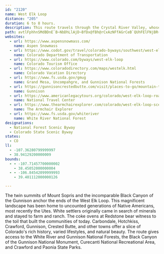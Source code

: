 ```yaml
---
id: "2120"
name: West Elk Loop
distance: "205"
duration: 6 to 8 hours.
description: This route travels through the Crystal River Valley, whose well-watered reaches made it a favorite among both Native American and pioneer settlers. Scenic features include views of mountain ranges, fields of alpine wildflowers, farmlands & cattle ranches.
path: avtlFphhnSMdBDnE`B~NbDhLlAjD~BfDx@fBh@rCxAzNFfAGrCeB`QUhFElFNjBR~@xCrH^xBf@~Pf@jG|@lFpD~Ox@pIhFvQ~@jFXlCNtDLnH^xCt@~C`FlLdArCzBhIj@pCn@xE^nFhAld@RtEr@xFl@rCl@|AhF`Ll@tBXjBNnBD`Nf@dDjA~CzHjPj@xB^xBNxBBfBG|AMzA_@zBmIhXqAtGi@bGeAjWw@rIc@xCwAtF}@tBk@|CGhA?rF^lI|@zMbDvPXbDErEyAxT@pBL`A^rAz@dBbAx@vEzBd@p@l@rAbA~CRxBCrAWtAa@nA_AhB{ExE[d@s@rAe@`BDlCNpA~@vS\vCJ`@h@dAtB~AzBtAdAhAn@~@bBtFvFvUdAjDbAlBbArArFfFfFfGhCfErAtCxA|DbCnHlAfHx@fJJbIQlNq@nGy@dFeAzEwBrH}ItUwF`NsAbEe@dBiAlG_@`D]~EGrJZlH`JboA\dD~@xEjBnFfChE|BjCzI`HpAlBr@dBvAxFnR~z@~@|FxBjRXrA|@rBpAlBfAjAnP`L`LfIhCnAvVdJx@j@hArAhEbJfEtFbAbBrEtJ~AxEbBnDzDvGtNvThAzCxBhJnAvDlJjShBxCxK`N|EtEtAbBjFnIvFbIxD~ElApB~@tC|C|Q`AlC|AjCvD~EdBlCl@rAbAxDdArBhAfA`DlB|AjBp@dB|DhNrDlJrAfC|AjCxAhBx@v@tBz@fFdAt@XfBrAfZ~]rBrChBdDzJtTvDnHf@rA\vAb@xDtEjr@pHlj@fAfGrD|Q~Plz@h@`BhA~BzRrZfCxCrKlJtAlBn@rAx@lCjJ|e@nBnFrA~BxArB`CfCdWtQvEzDxc@bf@hB`BlCrBlZbSnB~@pBp@vJzBhExApBdArCfBdFzEbAr@bAj@vTlJzAlArA~AtHnL~BjCbA`BrG`QbAlBx@t@jIlFpBrBfAbB~D`IbAfCtH|TrA~B|DjDvXjTd@d@r@nA`@m@\gD`@kAjDuD|B_BhF_GbAsAd@iAR_BDwAYmk@BmI`@cCr@}AxD}E`AcBvGkTt@mDhD}Xb@gCn@sBx@sBxAsChCeD|AwA~LiIdDmCdHeHpLcMnBkCbAcCd@sCLeCXqTXmC`@wAr@mA|A{AhAi@tLaDxB_@bCQ|FA`~@lA~FKdGaAnf@{JzH_A`FQhCA`FLnDX|Fz@lEdA`WxHbCf@bCJpNDlFEfEUlI}@zBe@tBs@rBaApCeBdC_ClD_FhA}BhCsGhCsEbCsChAcAlBsAxBgA|FyAxBM`z@?rBSnBm@hBcA`CyBnB{CpL{Xr@oCXyCHcPN{~A]itARsC^yAh@mAxA_B|KgFlAy@lCgClCqD~CcGrAwBjF{Gj@m@hCkADyWFy@Ze@fFeCbAy@h@gBj@sJR_A\s@tAuAfi@c]zCaClAiBh@oArEuQhAmBfAq@bASnBP`]nJ~Cl@vjAfOfCN~BG|Bm@vJgEtjCsiA|C_AnvAqXbDYlEf@rPpCfFLrEIhTwB|HeBvXuInC]v@?lFxApH~FbCLhA_@h@_@Xa@xEyJnGuEzA}AxCoJx@_Bl@y@~AqAvGoDvEkB~FiBrD}AdGyD`MwItMmGvUgPzOgKdJoFtkAiq@bM}GpMaIn_Aai@tAm@bD_AlCEt\~FxBD~AIhBu@tKeIhBmAdBg@rCEjFjAfF`CdBfAtI~JfNpQdI`JdHrGjQfNhFlJ`CzETx@p@lF`BzE^l@xB~BvBrAxCl@fTbAbDfAtQdEjJhDl@B`BSh@WrAsA~Ry`@n@mBf@eDd@mA|ASzAHh@b@Xf@lDlKfH|Kh@pAr@xBjAlEv@tAn@bAt@t@pI`G|CtBjC|@pANxACfIs@l@?dRvC|EfCb@Rt@@h@En@Yv@{@dBmFnAsBrNmOdDoC|@]r@KnAHhA`@`CpBx@d@jAHjA[xIgFn@y@n@mBd@sKR{Ax@yB~BwB|@a@dBQpEj@j@?bA]r@iANs@B}@GcI_Bsn@oBuTHuATk@t@k@b@M|@LdA|@lA`Bz@r@\FnGIzCHrJjCfD`BnAbAdKpOx@jB~@xC|@nEx@dAhAb@d@@v@Mp@c@x@gA|@sChCoJh@w@dAe@hBAtJ`C`HVt@c@\i@^}AFg@As@Y}@cCiFc@g@mCuAa@y@S{@DwBOmBa@{@sCmCSe@_@mAUsCmBo\m@aLAaBn@mDjA_CvCgC\s@ZyADy@EeAUgAgDsFiBkCy@u@}EsCcAeAo@eA_B_HcA}BcFmEy@eAoMoXKu@TcA^m@dAQb@PlFtErRjCrCj@hAf@hAp@tLhJx@XbAEf@SjA_ArDyDn@aAPmAAkE@mCHy@`D}ND_BEeBHy@Te@n@a@lAL`@^fCzG~ArHr@`HHxAYzED~@x@rAb@Dn@Kj@g@La@HoAN}@l@_AzDeDpGaDrB_C^}@Jc@By@U}B?s@n@gGe@uKi@mD?e@^mA`@_@p@K~FDhAWfBs@rDKxAsAj@_A`@cA`@iCD}BQkCsBcLE}BNmBn@_DZgDX{@|@eAlCq@pAgA`@mAf@sE`AsEhAoJCy@SqAeAkD?{AXaB|@cBz@m@lAmAjBuClAqBRy@?_@Ie@Ya@_@W]Gu@FiBjA_APc@@o@WU[iAwDqEoEW[Uq@TeBv@aAfBiBTa@Hm@Iq@gB{DUaAGeAZgE?cAs@uG?}@Hu@~@yDB_AWmAuCaFuGeFe@uAKyAJyBOmDBkApAmHdB_DDu@C}@]s@{@_@sAAwCi@k@UmCsBk@Ei@LgBfA{@Zw@@s@Yo@m@]IeEGaASm@YcBsBYQSAk@CgIpA}AZsB|@_ANoEAkCjAyEf@wEdCs@Ls@AeBe@gFyBYYK_@?e@D_@nOk]XsDNeFEiIT_A`@YvCPx@KbA_@tB{Ap@qBz@{FRqFn@uAvB}BrDuAhCG~ALt@I`A_@j@m@RsAMoKb@aDhB_FfBsDrCuBhByBdD_D|@I|C|AxAX^?bAYbAe@rCmCt@_AXm@X_Bj@aFvDuPp@aE@}@]uLKaAo@yAqEkEoUqOs@YwDQoBXcBBy@Ws@g@_AU_APoBlAa@RQ?u@CgDoAaBYuD[yA]s@i@sA_E[k@qFmByC_CgAyAeAgDiAgAqG_B_C_@uHkAgGk@a@Sc@m@cCmEeAyBy@qA_A_@wCAiAs@mDmAkBqBqBmAe@k@qFgKiAu@qIqBgIoCiAs@cCiCo@uAGsAR_BRk@`AaAtGcBjAOvA?~QtAnQxDrFdBl`@fFxDxAb@DnB@nAUnHqCxCu@t@C~KxDrHnElCZbAOrS}I`D}@zAAbErAl@?dAe@r@qArFwPn@{C?_Bc@qC[aAYkB_@}EUiAm@gBeAeAiBy@cAeAe@uAMqBRoBdEsJVyCXyAZq@\a@tCgCx@mBPkB@aOm@{By@mAk@yAKi@QmCQaBiAsEu@mB}BaD}CkBc@k@Kg@IgAHeAPe@l@a@tDkAtDc@bA[dBeAr@SpIsAt@]x@m@x@oA^wAB{D]eCe@yBNsFI{DBm@^wAHaBm@aDNsBx@}DNmACgJUyBu@aD]{@i@iAcGsGk@oBEkBj@wOYiLUeC_AeCkF_Fo@{AN{Cm@kBQgACgOUmAUk@Mm@As@PqAv@qA@s@{@oBOgCgDgQE_APs@v@q@tBMbASXs@JeAVy@tA}@r@aB~@yCF_ACsBTiE?iAwAcIG_ACaFbHeWf@}DI{B_CmK?qATuD?y@E_Aw@eFAu@VaE?iBL[fDyA|Ds@^YJe@o@aF_@_BU{APgKAeC_@mBgCeH?cENqANe@`@_AjAuAn@_@r@ShCOj@sSFeFCsAKeB]gCcDgN_@mDI{CH_Dn@oF|I_k@HwADcCKkCe@{CyAkE{@uAaAeAoAcAmAi@iBo@yASsAA}AF{AVcBr@iAt@mH~GuFlD_Cp@}E`@iCDwCSoCm@sCkAsAs@aDmCuBgC_BmCcC_Hy@aEa@_EOaG|@ir@OyGy@mHaAaEgD_K]uA_@mDK}CPmDTgBbKgh@x@{Ej@eEh@uG`Fk_A@yAQ_EK_Ay@mCmAmB}AwAoAi@sUsDmAe@oAq@cAgA[e@s@mBsAmIIgH?aAb@eFbAyHVoCF_EYgFcBwMu@qCy@_BmEmGs@_Bs@wCiBgOYmB_@wAi@yAyF{Im@yAU{@]kBK_BIoOU_FaB}Qw@uHgFkZiA}D}B}E}I{LYk@Uw@SgCHaMc@mDoA}FyAqFcA_CcA{CYoCHaJRwIpAiIzCuHlDaGn@qBZgCFmBMcByAiIO{B?yCDwA~A{GtOyg@j@gC`@gGCyKViDNy@n@sB~@mBbAsAn@k@bDeB~MuFbEkBlBsArByB~@uAxAqCr@eBh@{Bn@_ENyALkB@aCOuEkHur@sH}t@s@eJa@aJgC{hAs@_IcAoFqAqEmA{CoAeCaHoL_HcLmDqFoEgJcEcMcBcHy@kE_BuKi\yqBiBqLu@}GeAuLcAkTWmNBiLX}Qd@{J|Bq^h@mDbDsJRaAf@mEFcDc@kF[cBy@mCiAmCkEaGoA_C]aBOeBgAqRIeDJgBb@_Cn@eB\k@hBaB|JyG~@sAr@yBXmCC_AQuAc@_BsCsG]eBKaBDeBXaBhC{G\cBN{A?mAWwBq@uBq@eAaBsAqDqAiB{@sAgB[}@W{@WsB@wBl@_HGuBQwA_@oAs@sAeAcA}@g@mJmBy@_@wAmAeBsCwOi[aB_C}BuBsCaBcAc@oAYsCg@wDEyBP}WnDyDJ{C_@eDwAoOgI_EgCaRqP}EwEiAsAoAiCYy@u@kEwBcU}AgLoAuG_EcQwEwUcOoqAUmEKqFt@y~@YaIi@wDsHmWsTet@i`@irAoP_j@sBoF_BaCcBcByAoAyA}@sBaAwYuF}@WeA_AeAmCSy@OmAD_~@wbAIco@\kAQqBk@wAeA}CuCmPiPsBeAyBg@{LQk_@Po_ASyBIcDy@o@[_CeBcAeAcBaCgIiOmf@o_AiBiCaIeHaNuKgVqP}C}CiCeDmDuFoQm]_LsUye@g`A_C{D_BcBmB_AwAYwOB{IqAsCq@}CgAmT{KiFgEyBsAwU{IsB_AuGgE}MaKyB_AmAYiAEoALwCx@_DEoCa@oD_AeBk@oBaAaZ{UmEgEwCmDiA{B{HwU_CiCsAs@iB_@mBUcHe@iB]iA_@cAu@y@mAi@qBO{B[aQO_Bi@yA}@mAy@m@iBg@sFHm@O{@k@wCyCgByBeBkAoB[ySkA}BPyB~@s_@pZsIlHsAn@aDbAiFn@uBAqOeCaXv@aWZ}BKsBo@yBqAgIgJiB_AiAOoLc@}c@v@aKi@u\gCaCEaFVgHKy@YsFsDyAm@qAWcFHiRr@qMfAaDp@uBt@gErCgCjAyDxAqGjBcGtAaH~@gE`AiFbC{`@xTkB|@eB^}BXqIRqJf@_BN}B`@iBd@{c@fPai@~K}MbDqW`Hyk@jNkgApXsTdFyC|@{DzA{_@bQoCdAsB`AsDpCgBjB{@tA_n@dfAsClFsDfGyQj\oBxCiBrBqEnDiBvByA~BaKvQqF`IiGxJmcAhxAuPbWue@bq@{FbJ}S|`@iClD}]bZmChCsCpDeOhVsFzJmM|[aHxQeBdIcAxDeOl^iNv]oBxDiBxCaKjO{KnQcC~Cc@XoDV?vr@DxEHlBI`AYv@sExCyB`BWJaAxAJdBbChE\x@NjA?rAMx@{@jCOnCSdAsAzCU~@Y~D_A~D?`BRvAnAfDh@xBhAfKNrD?hBIrAs@xE_@lFEpAHdAZnArA~C\dEz@nH?xEKd@cAlBMd@QhE?vAZxBV|Ed@vCbHvT~AzDxAbC`@rAz@`Hd@~BbCtJ`C`Gx@xCRlB~CnQXjC^lBx@hBNv@T`CBdGbA`GI~CNnCEjBFtIKxAu@~AMtA?hAd@lAfA`Bj@fBlAjArDxBr@jBT~ABrBZrArAhA`E|BzBlBx@vAbA`CvC`Bx@v@x@rAR~@CzAg@xBe@~@[x@m@zQN`F\`CjCzK`AxKTrDEtGY~HCtCo@xLHnCz@bPXpChDbL|@zDPjFPbRElCs@hZU~BSrA_BhEoLnVe@xA]dCLrAx@rCn@~@v@f@~@XdBJtGg@zBRfBj@~Az@rAzArC~Dz@j@rAZnAv@vC~BD^S`AAvATnGb@rF?rAo@lBs@v@yAt@}@|@}B`D}JbKsE~DwInJiA|@}Ad@}ErFeEz@{CrBsBr@iDj@i@^OX]rAHrAl@vAhAh@xAO~@e@r@@j@j@Ll@DjASl@_@^mBl@iCj@_FRgAp@[r@aArDkBdD}@nBuAhBY`AArBLf@pCjBnD`B`Av@tAfBbDtCNz@D|Bl@pCZz@~BvEVd@bE`D|E|GtArCvBjCN~AKxEJhCU~@Cp@HRhA~@Rd@ZrABtBIn@q@zBZdATfBHrFYzC?xBb@~BDj@c@rDO~DqAbEQrABrAOpCNtAT^|A|@NZHj@CjHH|BO|CiAzEYnEu@hBm@hDeAjCgBdDkBtCgC~BkDtGG~@?jBc@r@u@x@_@rBYr@{BxDg@tAsAjL}BbGq@h@mAZe@?aA[_BUo@H_@XWjAeAzAk@xA]Ry@Ei@Ho@Z[d@]fAO~CIp@S`@UPgCRqAf@}C~Ae@p@}Ar@u@l@s@xAs@lDKJQDiBY_@La@dA?fBm@~B[l@mA^eBjAs@xBc@n@eAr@qEx@i@\qApAwAx@o@t@SV_@lB_AdAYLeB?}@Pc@TuAvBcCxBg@x@sBlFg@fBCd@H`AEl@]j@[JgAEo@FcCv@yDl@SHeBfBmBzD_@rBSp@y@~@Ul@SlAAdA^tBHxANv@Dx@Il@CxEKj@i@r@sALoAGoCq@cBmAOE_@?}@d@e@fA[xAaEnHgAvAoAx@_ARiA`AsBjCi@fCiDdA{DfDaDjB{C`C}D|D}FlEYfAu@lE}@lCc@t@kBhAk@r@k@dBk@zDCfATxPl@fE?bGVpCGtDU~B@~AVr@tAlAHXHd@NxDH^dDfFb@~@R`AVjGFtGCj@o@~AE^@bBKh@i@~@iBtAi@~@o@p@Yf@c@dCUt@y@bAu@LkFFk@VgCrCoBdB}BhAwBvA]f@q@~Aa@~A]ZcC|@_B?sBQc@UUc@u@k@y@Gm@RiBxAeA~@wAjB_@x@QrDSfAi@~@_@^}AfAK\W`B[xAs@`AyAdAOV_@bDsGpGa@JuAKKDC`@BXhAxDxAzGt@lBhBjCh@fAh@dBN`BBx@]vDExBc@hELhACfA}AhFIvD_@n@k@Vi@J{@M}@TOl@IpBOj@s@rA{@j@c@z@Mx@B^l@vBFf@k@zGu@z@w@pA{@l@_A\mC_@}@FuA~@m@x@y@~Dw@xCeFbLgBvBuA`Cu@r@}AdAoC`Ei@fAq@jCy@~AuCvJO|@?x@h@fBTrAkAfIs@tJW|@eClGi@r@}DfAmAp@u@x@oBdAw@fA[`B?lCXpBDhCX~E?fEd@jEB`Dc@fGOd@cAxAa@tA?dAn@xCn@p@nBhDRh@Nz@_@|@s@`AsCtFy@~DoBrCQd@KzCe@|Ay@rBo@fCSdBEl@DdBRrA^nAhBjE^jCH`COfGl@`K?r@K`@q@bAgCj@}AFQT]vAYP_@CoC{B_@qBgEJi@MKm@^sD?WISuAYi@yBSQyCg@wDtA_Cp@m@pBONSDiGsAcAuAm@Qk@ReArAc@^kFpAWKmBmBYGsCh@}DsAe@k@cAcF^eD?_AKeAa@aAWYmB_@i@gCS]a@U}D}@qE\oAEqBc@oCuAsD}@_AmAwBmDiAsFsAc@[cBIeDK[cByBy@mDOuFM_@k@k@iAgDScAEsA]uBl@kDEg@]m@aBsAqB{KUq@c@YsAYe@Si@}@YuA?}@l@_BUaAwCuFmCmEu@kBqBaDi@e@_A]{@GSX?b@vDtOLl@@fAOf@mCvBu@~@SnADv@Lx@rHtST~@HfABzENtEbA|IJfB|A`G^lCn@pBb@zEhAhGdDhOvA~NTnJh@rCnAfEl@pDZ`AbAzAtAbDjClEbG|HbDfFdFxK|GxI`B|C|@lCbAvBrCzDnA~BjGzJfItQvFnN~BfEf@jBtAzK?~BS|CBpHTbEE|HHbD`@pDb@xBxAfEh@lCbAhLx@xFjB|OXvAbBfDrDtEpClElElFrE`Fb@|@d@dBLbGGjBs@jB}FjJmD|CwBzBoBfD_CpCiA~ByClDiBlCiBbDi@h@c@t@sBlFsAjBeDrFm@r@sEjD}@b@k@TyBRgElAc@ZQ\eC`NG`A@lBv@rC?d@Wb@aAT]{DKsC^aIn@mD?_AEy@Us@}AeCy@{CcCkFc@uEe@yDmAqFEu@H_Fs@aAaIyCcCk@s@o@iEeGcByAiBsB[ScCm@cC_DSMgBWeFSgAQgIyDuAy@yAyAy@_@{AB{@XgA~@k@Ru@Dq@Ok@i@Yi@_AuDi@g@iBy@YSu@cBIaAo@kBsCmE_@_@g@UeGwAuBWeFAsBSyKPq@RwDlBsC~@mCfBmE^cDlA}DGgGt@y@^_A~@o@\yBZaDvAsG`BkEfBkBpA{BzB{D|@qGfC}EfFiA^sALwElCoCp@qDxAqP~A{Bd@}Az@mLfIyD~Cs@dAo@tAsFxQy@bBkFdF}BrAaB`@cBDgHM}QxBgIrA}GrEqElBsBpAcF`EcCfA{BVaBI}Di@sFIi@GsAe@mEkBwCm@sB?oC^iBv@}FxF}ClC_Ar@yA`@sBVgDQiCaAeGwC{Cs@cDM{IZmCx@m@d@_CjDyAr@mCDwAXwBr@aDpBeANyB[qGeBcBScCEqIvA}BCgBaAaFkFmQcJmDwAeB[sC@cD^mBAwIeCiBE_GvAeEo@sAB_ARiAr@sAfA_CbAgBLkHs@_BPaBt@_KrGcBz@yAb@cBJyAWsD_AqB?uD~AqB`@oDDkNpB{E?yCYsEy@cB@i@XqE~DaAVaBD_ARo@Tu@p@mAfCyBdHo@lAo@dAsBhAcATqFNsL`DqGAwDqAgFsCsFiDkXwWcB_A{J_DwCeBeEaEcCeBiWqJwFmEwC_BsBk@yB_@wHs@_BY}Ae@sGgDwAsAaCwCqEoHiD{G}AeBwByAuPgKoC{BkHaHsLmNuDyBwHmBgA_AkAmB}@sD_CgE{GmEsDsEqFuGaIeNaDoGgBsBsAMcA_B_@yCy@sAcF}Pm@sPiAgDY{Ak@yGeByCc@gAEq@J_Cj@cDfAeB|AmBt@mAr@wBNeBMoD_AgGUeFYkBY}@iEyGiAwBeFeOaAmEYmC?}@N_BdA{Fh@mEAsEm@_DYm@q@kAsAoAO_@y@yEs@mBoA_C_@sAI_AD_BRgBZ_BfCuJ~@yFH{BYeMOmDkCwRe@eF[iAiA}BsAyAs@_BKo@CgALqBxA{IPyH^{Ah@eAf@e@j@[hA]hA?bBf@h@h@\h@xBjHnAjAdBf@|B?lFeA`EaCdOmKn@YhCQ|Cb@hB@hDyAbDy@rMiGvHqBhRuG`KkFbCoBz@_Bn@mC`B}BhBa@hDFnAs@b@oAD}Ae@oBa@k@]Qm@KeAHcAd@cBTkBAcBTgAhAmBrCeC`FgBtBu@b@_@LeADwFq@sADoA\gBfAo@r@gBfAuAj@cBReC?cCm@mBy@iCy@mCWmCBy`@tAuCMyAYmDqB}T}OiGoI{CaF{AkAe@WqB[_CFwB[eAi@iAiAcBqA}Bs@mGFcBEgA_@cFwJuC_EiCkCsA[gCIeAOu@_@y@_Ak@cAkAoEiBsDiB{BmDeBaB_@sD]gGcCeEcCmAYcAAuBf@wDbBiOKu@IsBa@}CmAiHkDkHY_@SmCmGi@{@oAw@s@GmFJmEi@cDo@mD[oA]oA}@}AsB_@{A_@aH_@qCaAmCgAsAgBy@yBCgDVmHKuM_@aG_@{Bg@yMkGkIs@uPoB}B_B}FuFgFqDeNmIwMaGiMaEaJwBgJyAkJgAyIu@yKwAsEqAqIgE}@[k@K}BBcCl@}BRaBGaEq@cCCaCTkB@}AMiIeBgCm@gCsA_As@yBiCwHcIcAg@yBw@cBWyAAsAJqGxAsErA_BLcBAcBYqJ_FyBm@gCQqr@lEmCZiBh@sB`A_BrAwAfBcEjH_AlAmA~@uMzH_A^o@FqFBmF`ByEfAyIp@{@RmBjAqI`Hy@VqCZaDAwC_AwGeEgCoAoCk@gHK_BQoOaDeHgBiCsAeAw@{J}JiCwBiB_AwRyC}GiB_SyGoBYaEgAi@YmAiAyFcImAgAcBy@uAQoADgGl@mC@iWwDqFiAwBmAo@m@iGgIcC{BaFeC_B]cB?oAXs@\eIfHy@ZeC\iAQo@SmAy@u@y@wHiMqFoJ{@oAeBgAeA[gG_@o@OiCo@aIgCy@OiBMwGJqFCyBU}C_AaAg@eD}BsCsAmBq@k@GyCFgEd@gDK{AU{CyAeCs@wDkB_Cm@{CK{BJaGfAy@J}AEwh@{JoCYoBPyBn@kJ|D{FbBoCh@gGd@wC?m`BeFcEk@eDu@gd@gNwi@aPgGsAyCe@aHe@w{@cA}VQoGRcF^uGjAaFtAgEfB}\`RcQ~KuNbIsBdByBlE}@bEaA|Ia@rAaA`CgChDcD|CeD`C{GrD
websites:
  - url: https://www.aspensnowmass.com/
    name: Aspen Snowmass
  - url: https://www.codot.gov/travel/colorado-byways/southwest/west-elk-loop
    name: Colorado Department of Transportation
  - url: https://www.colorado.com/byways/west-elk-loop
    name: Colorado Tourism Office
  - url: https://www.coloradodirectory.com/maps/westelk.html
    name: Colorado Vacation Directory
  - url: https://www.fs.usda.gov/gmug
    name: Grand Mesa, Uncompahgre, and Gunnison National Forests
  - url: https://gunnisoncrestedbutte.com/visit/places-to-go/mountain-towns/gunnison/
    name: Gunnison
  - url: https://www.americanlegacytours.org/colorado/west-elk-loop-road-trip/
    name: National Travel Center
  - url: https://www.thearmchairexplorer.com/colorado/west-elk-loop-scenic-byway.php
    name: The Armchair Explorer
  - url: https://www.fs.usda.gov/whiteriver
    name: White River National Forest
designations:
  - National Forest Scenic Byway
  - Colorado State Scenic Byway
states:
  - CO
ll:
  - -107.36280799999997
  - 38.94129200000009
bounds:
  - - -107.71457700000002
    - 38.45052000000004
  - - -106.84542099999993
    - 39.401112000000126

---
```


The twin summits of Mount Sopris and the incomparable Black Canyon of the Gunnison anchor the ends of the West Elk Loop. This magnificent landscape has been home to uncounted generations of Native Americans, most recently the Utes.  White settlers originally came in search of minerals and stayed to farm and ranch. The coke ovens at Redstone bear witness to the toil that built the communities of today.  Carbondale, Hotchkiss, Crawford, Gunnison, Crested Butte, and other towns offer a slice of Colorado's rich history, varied lifestyles, and natural beauty. The route gives access to the White River and Gunnison National Forests, the Black Canyon of the Gunnison National Monument, Curecanti National Recreational Area, and Crawford and Paonia State Parks.

